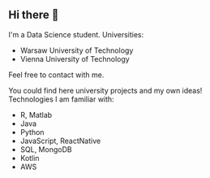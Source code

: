 ## Hi there 👋

<!--
**wojo501/wojo501** is a ✨ _special_ ✨ repository because its `README.md` (this file) appears on your GitHub profile.

Here are some ideas to get you started:

- 🔭 I’m currently working on ...
- 🌱 I’m currently learning ...
- 👯 I’m looking to collaborate on ...
- 🤔 I’m looking for help with ...
- 💬 Ask me about ...
- 📫 How to reach me: ...
- 😄 Pronouns: ...
- ⚡ Fun fact: ...
-->

I'm a Data Science student.
Universities:
- Warsaw University of Technology<br/>
- Vienna University of Technology<br/>

Feel free to contact with me.

You could find here university projects and my own ideas! <br/>
Technologies I am familiar with:
- R, Matlab
- Java
- Python
- JavaScript, ReactNative
- SQL, MongoDB
- Kotlin
- AWS
